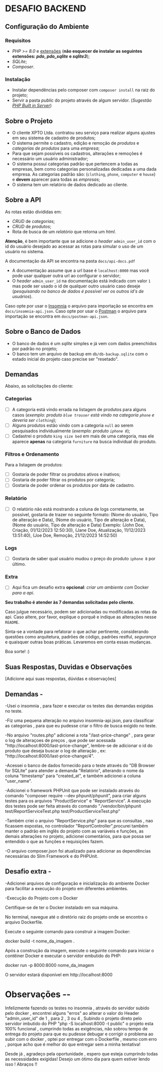 # DESAFIO BACKEND

## Configuração do Ambiente

### Requisitos
- _PHP >= 8.0_ e [extensões](https://www.php.net/manual/pt_BR/extensions.php) (**não esquecer de instalar as seguintes extensões: _pdo_, _pdo_sqlite_ e _sqlite3_**);
- _SQLite_;
- _Composer_.

### Instalação
- Instalar dependências pelo composer com `composer install` na raiz do projeto;
- Servir a pasta _public_ do projeto através de algum servidor.
  (_Sugestão [PHP Built in Server](https://www.php.net/manual/en/features.commandline.webserver.)_)

## Sobre o Projeto

- O cliente XPTO Ltda. contratou seu serviço para realizar alguns ajustes em seu sistema de cadastro de produtos;
- O sistema permite o cadastro, edição e remoção de _produtos_ e _categorias de produtos_ para uma _empresa_;
- Para que sejam possíveis os cadastros, alterações e remoções é necessário um usuário administrador;
- O sistema possui categorias padrão que pertencem a todas as empresas, bem como categorias personalizadas dedicadas a uma dada empresa. As categorias padrão são: (`clothing`, `phone`, `computer` e `house`) e **devem** aparecer para todas as _empresas_;
- O sistema tem um relatório de dados dedicado ao cliente.

## Sobre a API
As rotas estão divididas em:
  -  _CRUD_ de _categorias_;
  - _CRUD_ de _produtos_;
  - Rota de busca de um _relatório_ que retorna um _html_.

**Atenção**, é bem importante que se adicione o _header_ `admin_user_id` com o id do usuário desejado ao acessar as rotas para simular o uso de um usuário no sistema.

A documentação da API se encontra na pasta `docs/api-docs.pdf`
  - A documentação assume que a url base é `localhost:8000` mas você pode usar qualquer outra url ao configurar o servidor;
  - O _header_ `admin_user_id` na documentação está indicado com valor `1` mas pode ser usado o id de qualquer outro usuário caso deseje (_pesquisando no banco de dados é possível ver os outros id's de usuários_).
  
Caso opte por usar o [Insomnia](https://insomnia.rest/) o arquivo para importação se encontra em `docs/insomnia-api.json`.
Caso opte por usar o [Postman](https://www.postman.com/) o arquivo para importação se encontra em `docs/postman-api.json`.

## Sobre o Banco de Dados
- O banco de dados é um _sqlite_ simples e já vem com dados preenchidos por padrão no projeto;
- O banco tem um arquivo de backup em `db/db-backup.sqlite` com o estado inicial do projeto caso precise ser "resetado".

## Demandas
Abaixo, as solicitações do cliente:

### Categorias
- [ ] A categoria está vindo errada na listagem de produtos para alguns casos
  (_exemplo: produto `blue trouser` está vindo na categoria `phone` e deveria ser `clothing`_);
- [ ] Alguns produtos estão vindo com a categoria `null` ao serem pesquisados individualmente (_exemplo: produto `iphone 8`_);
- [ ] Cadastrei o produto `king size bed` em mais de uma categoria, mas ele aparece **apenas** na categoria `furniture` na busca individual do produto.

### Filtros e Ordenamento
Para a listagem de produtos:
- [ ] Gostaria de poder filtrar os produtos ativos e inativos;
- [ ] Gostaria de poder filtrar os produtos por categoria;
- [ ] Gostaria de poder ordenar os produtos por data de cadastro.

### Relatório
- [ ] O relatório não está mostrando a coluna de logs corretamente, se possível, gostaria de trazer no seguinte formato:
  (Nome do usuário, Tipo de alteração e Data),
  (Nome do usuário, Tipo de alteração e Data),
  (Nome do usuário, Tipo de alteração e Data)
  Exemplo:
  (John Doe, Criação, 01/12/2023 12:50:30),
  (Jane Doe, Atualização, 11/12/2023 13:51:40),
  (Joe Doe, Remoção, 21/12/2023 14:52:50)

### Logs
- [ ] Gostaria de saber qual usuário mudou o preço do produto `iphone 8` por último.

### Extra
- [ ] Aqui fica um desafio extra **opcional**: _criar um ambiente com_ Docker _para a api_.

**Seu trabalho é atender às 7 demandas solicitadas pelo cliente.**

Caso julgue necessário, podem ser adicionadas ou modificadas as rotas da api. Caso altere, por favor, explique o porquê e indique as alterações nesse `README`.

Sinta-se a vontade para refatorar o que achar pertinente, considerando questões como arquitetura, padrões de código, padrões restful, _segurança_ e quaisquer outras boas práticas. Levaremos em conta essas mudanças.

Boa sorte! :)

## Suas Respostas, Duvidas e Observações
[Adicione  aqui suas respostas, dúvidas e observações]

## Demandas -
-Usei o insomnia , para fazer e executar os testes das demandas exigidas no teste.

-Fiz uma pequena alteração no arquivo insomnia-api.json, para classificar as categorias , para que eu pudesse criar o filtro de busca exigido no teste.

-No arquivo "routes.php" adicionei a rota "/last-price-change" , para gerar o log de alteraçoes de preços , que pode ser acessada "http://localhost:8000/last-price-change",
lembre-se de adicionar o id do produto que deseja buscar o log de alteração , ex: "http://localhost:8000/last-price-change/4".

-Acessei o banco de dados fornecido para o teste através do "DB Browser for SQLite" para atender a demanda "Relatório", alterando o nome da coluna "timestamp" para "created_at", e também
adicionei a coluna "user_name".

-Adicionei o framework PHPUnit que pode ser instalado através do comando "composer require --dev phpunit/phpunit", 
para criar alguns testes para os arquivos "ProductService" e "ReportService". 
A execução dos testes pode ser feita através do comando "./vendor/bin/phpunit test/ReportServiceTest.php test/ProductServiceTest.php"

-Também criei o arquivo "ReportService.php" para que as consultas , nao ficassem expostas, no controlador "ReportController",procurei também manter o padrão em inglês do projeto com as variáveis e funções, as demais alterações no projeto, adicionei comentários, para que possa ser entendido o que as funções e requisições fazem.

-O arquivo composer.json foi atualizado para adicionar as dependências necessárias do Slim Framework e do PHPUnit.

## Desafio extra -
-Adicionei arquivos de configuração e inicialização do ambiente Docker para facilitar a execução do projeto em diferentes ambientes.

-Execução do Projeto com o Docker

  Certifique-se de ter o Docker instalado em sua máquina.

  No terminal, navegue até o diretório raiz do projeto onde se encontra o arquivo Dockerfile.

  Execute o seguinte comando para construir a imagem Docker:

  docker build -t nome_da_imagem .

  Após a construção da imagem, execute o seguinte comando para iniciar o contêiner Docker e executar o servidor embutido do PHP:

  docker run -p 8000:8000 nome_da_imagem

  O servidor estará disponível em http://localhost:8000

  # Observações --
   Infelizmente fazendo os testes no insomnia , através do servidor subido pelo docker , encontrei alguns "erros" ao alterar o valor do Header "admin_user_id" de 1 , para 2 , 3 ou 4 ,
   Subindo o projeto direto pelo servidor imbutido do PHP "php -S localhost:8000 -t public" o projeto esta 100% funcional , cumprindo todas as exigências, não sobrou tempo de entrega do projeto para que eu pudesse debugar e corrigir o problema ao subir com o docker , optei por entregar com o Dockerfile , mesmo com erro , porque acho que é melhor do que entregar sem a minha tentativa!

   Desde já , agradeço pela oportunidade , espero que esteja cumprindo todas as necessidades exigidas! Desejo um ótimo dia para quem estiver lendo isso !
   Abraços !!
